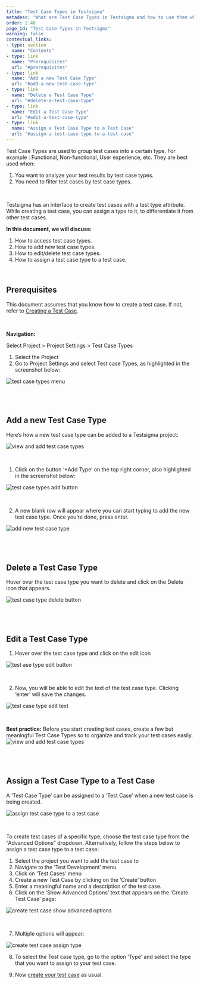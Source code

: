 ```yaml
---
title: "Test Case Types in Testsigma"
metadesc: "What are Test Case Types in Testsigma and how to use them while creating and maintaining Test Cases."
order: 2.40
page_id: "Test Case Types in Testsigma"
warning: false
contextual_links:
- type: section
  name: "Contents"
- type: link
  name: "Prerequisites"
  url: "#prerequisites"
- type: link
  name: "Add a new Test Case Type"
  url: "#add-a-new-test-case-type"
- type: link
  name: "Delete a Test Case Type"
  url: "#delete-a-test-case-type"
- type: link
  name: "Edit a Test Case Type"
  url: "#edit-a-test-case-type"
- type: link
  name: "Assign a Test Case Type to a Test Case"
  url: "#assign-a-test-case-type-to-a-test-case"
---
```



Test Case Types are used to group test cases into a certain type. For example : Functional, Non-functional, User experience, etc. They are best used when:
  1. You want to analyze your test results by test case types. 
  2. You need to filter test cases by test case types.
  
  &emsp;


Testsigma has an interface to create test cases with a test type attribute. While creating a test case, you can assign a type to it, to differentiate it from other test cases. 

**In this document, we will discuss:**
  1. How to access test case types.
  2. How to add new test case types.
  3. How to edit/delete test case types.
  4. How to assign a test case type to a test case.
  
  &emsp;

 ## **Prerequisites**

This document assumes that you know how to create a test case. If not, refer to [Creating a Test Case](https://testsigma.com/docs/test-cases/manage/add-edit-delete/).

&emsp;

  **Navigation:**

Select Project > Project Settings > Test Case Types

  1. Select the Project
  2. Go to Project Settings and select Test case Types, as highlighted in the screenshot below:
     
  ![test case types menu](https://docs.testsigma.com/images/test-case-types/test-case-types-menu.png)

&emsp;
---

## **Add a new Test Case Type**

Here’s how a new test case type can be added to a Testsigma project:
      
  ![view and add test case types](https://docs.testsigma.com/images/test-case-types/view-and-add-test-case-types.gif)   

  &emsp;

  1. Click on the button ‘+Add Type’ on the top right corner, also highlighted in the screenshot below:

  ![test case types add button](https://docs.testsigma.com/images/test-case-types/test-case-types-add-button.png)
  
  &emsp;

  2. A new blank row will appear where you can start typing to add the new test case type. Once you’re done, press enter.

  ![ add new test case type](https://docs.testsigma.com/images/test-case-types/add-new-test-case-type.png)

&emsp;
---

## **Delete a Test Case Type**

Hover over the test case type you want to delete and click on the Delete icon that appears. 

  ![ test case type delete button](https://docs.testsigma.com/images/test-case-types/test-case-type-delete-button.png)

&emsp;
---

## **Edit a Test Case Type**

  1. Hover over the test case type and click on the edit icon

  ![ test ase type edit button](https://docs.testsigma.com/images/test-case-types/test-case-type-edit-button.png)

  &emsp;
  
  2. Now, you will be able to edit the text of the test case type. Clicking ‘enter’ will save the changes. 
    
  ![ test case type edit text](https://docs.testsigma.com/images/test-case-types/test-case-type-edit-text.png)

&emsp;

**Best practice:**  Before you start creating test cases, create a few but meaningful Test Case Types so to organize and track your test cases easily.
  ![view and add test case types](https://docs.testsigma.com/images/test-case-types/view-and-add-test-case-types.gif)

&emsp;
---

## **Assign a Test Case Type to a Test Case**

A ‘Test Case Type’ can be assigned to a ‘Test Case’ when a new test case is being created.

  ![assign test case type to a test case](https://docs.testsigma.com/images/test-case-types/assign-test-case-type-to-a-test-case1.gif)

  &emsp;

To create test cases of a specific type, choose the test case type from the “Advanced Options” dropdown. Alternatively, follow the steps below to assign a test case type to a test case:


1. Select the project you want to add the test case to
2. Navigate to the ‘Test Development’ menu
3. Click on ‘Test Cases’ menu 
4. Create a new Test Case by clicking on the ‘Create’ button
5. Enter a meaningful name and a description of the test case.
6. Click on the ‘Show Advanced Options’ text that appears on the ‘Create Test Case’ page:

  ![create test case show advanced options](https://docs.testsigma.com/images/test-case-types/create-test-case-show-advanced-options.png)

&emsp;

7. Multiple options will appear:

  ![create test case assign type](https://docs.testsigma.com/images/test-case-types/create-test-case-assign-type.png)

8. To select the Test case type, go to the option ‘Type’ and select the type that you want to assign to your test case.

9. Now [create your test case](https://testsigma.com/docs/test-cases/manage/add-edit-delete/) as usual.